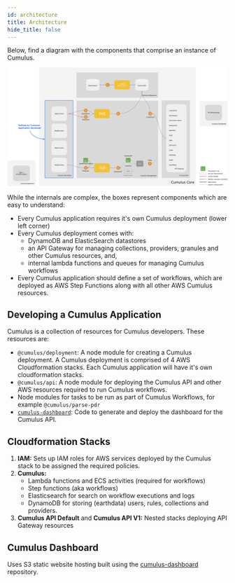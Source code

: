 ```yaml
---
id: architecture
title: Architecture
hide_title: false
---
```


Below, find a diagram with the components that comprise an instance of Cumulus.

![Architecture diagram of a Cumulus deployment](assets/cumulus-arch-diagram.png)

While the internals are complex, the boxes represent components which are easy to understand:

* Every Cumulus application requires it's own Cumulus deployment (lower left corner)
* Every Cumulus deployment comes with:
  * DynamoDB and ElasticSearch datastores
  * an API Gateway for managing collections, providers, granules and other Cumulus resources, and,
  * internal lambda functions and queues for managing Cumulus workflows
* Every Cumulus application should define a set of workflows, which are deployed as AWS Step Functions along with all other AWS Cumulus resources.

## Developing a Cumulus Application

Cumulus is a collection of resources for Cumulus developers. These resources are:

* `@cumulus/deployment`: A node module for creating a Cumulus deployment. A Cumulus deployment is comprised of 4 AWS Cloudformation stacks. Each Cumulus application will have it's own cloudformation stacks.
* `@cumulus/api`: A node module for deploying the Cumulus API and other AWS resources required to run Cumulus workflows.
* Node modules for tasks to be run as part of Cumulus Workflows, for example `@cumulus/parse-pdr`
* [`cumulus-dashboard`](https://github.com/nasa/cumulus-dashboard): Code to generate and deploy the dashboard for the Cumulus API.

## Cloudformation Stacks

1. **IAM:** Sets up IAM roles for AWS services deployed by the Cumulus stack to be assigned the required policies.
2. **Cumulus:**
    * Lambda functions and ECS activities (required for workflows)
    * Step functions (aka workflows)
    * Elasticsearch for search on workflow executions and logs
    * DynamoDB for storing (earthdata) users, rules, collections and providers.
3. **Cumulus API Default** and **Cumulus API V1:** Nested stacks deploying API Gateway resources

## Cumulus Dashboard

Uses S3 static website hosting built using the [cumulus-dashboard](https://github.com/nasa/cumulus-dashboard) repository.
